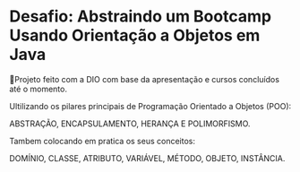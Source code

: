 # Desafio: Abstraindo um Bootcamp Usando Orientação a Objetos em Java

🔺Projeto feito com a DIO com base da apresentação e cursos concluídos até o momento.



Ultilizando os pilares principais de Programação Orientado a Objetos (POO):



ABSTRAÇÃO, ENCAPSULAMENTO, HERANÇA E POLIMORFISMO.



Tambem colocando em pratica os seus conceitos:



DOMÍNIO, CLASSE, ATRIBUTO, VARIÁVEL, MÉTODO, OBJETO, INSTÂNCIA.
